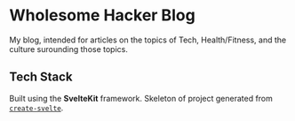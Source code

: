 # Wholesome Hacker Blog

My blog, intended for articles on the topics of Tech, Health/Fitness, and the culture surounding those
topics.

## Tech Stack
Built using the **SvelteKit** framework. Skeleton of project generated from [`create-svelte`](https://github.com/sveltejs/kit/tree/master/packages/create-svelte).

<!-- TODO: Deployment Section -->
